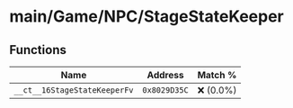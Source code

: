 # main/Game/NPC/StageStateKeeper

## Functions

| Name | Address | Match % |
|------|---------|---------|
| `__ct__16StageStateKeeperFv` | `0x8029D35C` | :x: (0.0%) |
